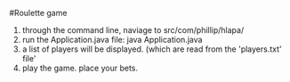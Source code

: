 #Roulette game

1. through the command line, naviage to src/com/phillip/hlapa/
2. run the Application.java file: java Application.java
3. a list of players will be displayed. (which are read from the 'players.txt' file'
4. play the game. place your bets.

